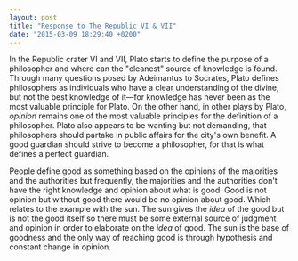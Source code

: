```yaml
---
layout: post
title: "Response to The Republic VI & VII"
date: "2015-03-09 18:29:40 +0200"
---
```


In the Republic crater VI and VII, Plato starts to define the purpose of a philosopher and where can the "cleanest" source of knowledge is found. Through many questions posed by Adeimantus to Socrates, Plato defines philosophers as individuals who have a clear understanding of the divine, but not the best knowledge of it—for knowledge has never been as the most valuable principle for Plato. On the other hand, in other plays by Plato, _opinion_ remains one of the most valuable principles for the definition of a philosopher. Plato also appears to be wanting but not demanding, that philosophers should partake in public affairs for the city's own benefit. A good guardian should strive to become a philosopher, for that is what defines a perfect guardian.

[^1]:_The Republic_, 503b

People define good as something based on the opinions of the majorities and the authorities but frequently, the majorities and the authorities don't have the right knowledge and opinion about what is good. Good is not opinion but without good there would be no opinion about good. Which relates to the example with the sun. The sun gives the _idea_ of the good but is not the good itself so there must be some external source of judgment and opinion in order to elaborate on the _idea_ of good. The sun is the base of goodness and the only way of reaching good is through hypothesis and constant change in opinion.